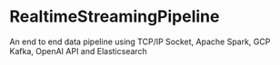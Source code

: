 # RealtimeStreamingPipeline
An end to end data pipeline using TCP/IP Socket, Apache Spark, GCP Kafka, OpenAI API and Elasticsearch
